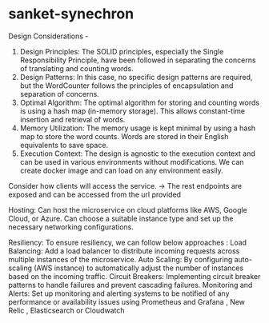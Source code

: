 # sanket-synechron

Design Considerations -
1. Design Principles: The SOLID principles, especially the Single Responsibility Principle, have been followed in separating the concerns of translating and counting words.
2. Design Patterns: In this case, no specific design patterns are required, but the WordCounter follows the principles of encapsulation and separation of concerns.
3. Optimal Algorithm: The optimal algorithm for storing and counting words is using a hash map (in-memory storage). This allows constant-time insertion and retrieval of words.
4. Memory Utilization: The memory usage is kept minimal by using a hash map to store the word counts. Words are stored in their English equivalents to save space.
5. Execution Context: The design is agnostic to the execution context and can be used in various environments without modifications. We can create docker image and can load on any environment easily.

Consider how clients will access the service. 
-> The rest endpoints are exposed and can be accessed from the url provided

Hosting: 
Can host the microservice on cloud platforms like AWS, Google Cloud, or Azure. 
Can choose a suitable instance type and set up the necessary networking configurations.

Resiliency: 
To ensure resiliency, we can follow below approaches :
Load Balancing: Add a load balancer to distribute incoming requests across multiple instances of the microservice.
Auto Scaling: By configuring auto-scaling (AWS instance) to automatically adjust the number of instances based on the incoming traffic.
Circuit Breakers: Implementing circuit breaker patterns to handle failures and prevent cascading failures.
Monitoring and Alerts: Set up monitoring and alerting systems to be notified of any performance or availability issues using
Prometheus and Grafana , New Relic , Elasticsearch  or Cloudwatch
